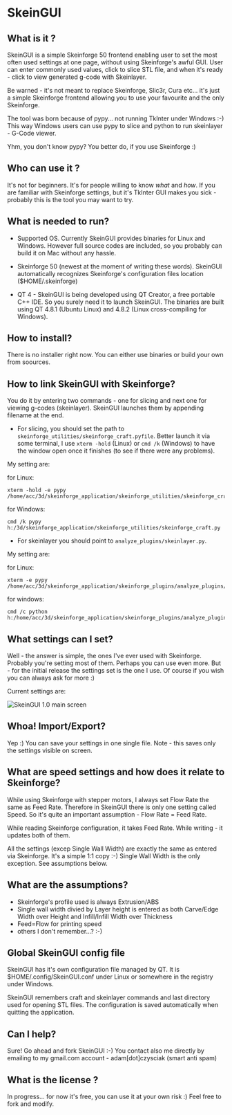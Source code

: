 # SkeinGUI

## What is it ?
SkeinGUI is a simple Skeinforge 50 frontend enabling user to set the most often used settings at one page, without using Skeinforge's awful GUI. User can enter commonly used values, click to slice STL file, and when it's ready - click to view generated g-code with Skeinlayer.

Be warned - it's not meant to replace Skeinforge, Slic3r, Cura etc... it's just a simple Skeinforge frontend allowing you to use your favourite and the only Skeinforge.

The tool was born because of pypy... not running TkInter under Windows :-) This way Windows users can use pypy to slice and python to run skeinlayer - G-Code viewer.

Yhm, you don't know pypy? You better do, if you use Skeinforge :)


## Who can use it ?
It's not for beginners. It's for people willing to know *what* and *how*. If you are familiar with Skeinforge settings, but it's TkInter GUI makes you sick - probably this is the tool you may want to try.


## What is needed to run?
* Supported OS. Currently SkeinGUI provides binaries for Linux and Windows. However full source codes are included, so you probably can build it on Mac without any hassle.

* Skeinforge 50 (newest at the moment of writing these words). SkeinGUI automatically recognizes Skeinforge's configuration files location ($HOME/.skeinforge)

* QT 4 - SkeinGUI is being developed using QT Creator, a free portable C++ IDE. So you surely need it to launch SkeinGUI. The binaries are built using QT 4.8.1 (Ubuntu Linux) and 4.8.2 (Linux cross-compiling for Windows).


## How to install?
There is no installer right now. You can either use binaries or build your own from soources.

## How to link SkeinGUI with Skeinforge?
You do it by entering two commands - one for slicing and next one for viewing g-codes (skeinlayer). SkeinGUI launches them by appending filename at the end.

* For slicing, you should set the path to `skeinforge_utilities/skeinforge_craft.pyfile`. Better launch it via some terminal, I use `xterm -hold` (Linux) or `cmd /k` (Windows) to have the window open once it finishes (to see if there were any problems).

My setting are:

for Linux:
```
xterm -hold -e pypy /home/acc/3d/skeinforge_application/skeinforge_utilities/skeinforge_craft.py
```
for Windows:
```
cmd /k pypy h:/3d/skeinforge_application/skeinforge_utilities/skeinforge_craft.py
```

* For skeinlayer you should point to `analyze_plugins/skeinlayer.py`.

My setting are:

for Linux:
```
xterm -e pypy  /home/acc/3d/skeinforge_application/skeinforge_plugins/analyze_plugins/skeinlayer.py
```

for windows:
```
cmd /c python  h:/home/acc/3d/skeinforge_application/skeinforge_plugins/analyze_plugins/skeinlayer.py
```


## What settings can I set?
Well - the answer is simple, the ones I've ever used with Skeinforge. Probably you're setting most of them. Perhaps you can use even more. But - for the initial release the settings set is the one I use. Of course if you wish you can always ask for more :)

Current settings are:

![SkeinGUI 1.0 main screen](http://img155.imageshack.us/img155/75/skeingui10.png)


## Whoa! Import/Export?
Yep :) You can save your settings in one single file.
Note - this saves only the settings visible on screen.


## What are speed settings and how does it relate to Skeinforge?
While using Skeinforge with stepper motors, I always set Flow Rate the same as Feed Rate. Therefore in SkeinGUI there is only one setting called Speed. So it's quite an important assumption - Flow Rate = Feed Rate.

While reading Skeinforge configuration, it takes Feed Rate.
While writing - it updates both of them.

All the settings (excep Single Wall Width) are exactly the same as entered via Skeinforge. It's a simple 1:1 copy :-) Single Wall Width is the only exception. See assumptions below.

## What are the assumptions?
* Skeinforge's profile used is always Extrusion/ABS
* Single wall width divied by Layer height is entered as both Carve/Edge Width over Height and Infill/Infill Width over Thickness
* Feed=Flow for printing speed
* others I don't remember...? :-)

## Global SkeinGUI config file
SkeinGUI has it's own configuration file managed by QT. It is $HOME/.config/SkeinGUI.conf under Linux or somewhere in the registry under Windows.

SkeinGUI remembers craft and skeinlayer commands and last directory used for opening STL files.
The configuration is saved automatically when quitting the application.

## Can I help?
Sure! Go ahead and fork SkeinGUI :-) You contact also me directly by emailing to my gmail.com account - adam[dot]czysciak (smart anti spam)

## What is the license ?
In progress... for now it's free, you can use it at your own risk :) Feel free to fork and modify.
